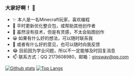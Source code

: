 
<!---
ZhenNing-MOD/ZhenNing-MOD is a ✨ special ✨ repository because its `README.md` (this file) appears on your GitHub profile.
You can click the Preview link to take a look at your changes.
--->

### 大家好啊！ 👋
- ✨ 本人是一名Minecraft玩家，喜欢编程
- 🌱 平时更新优化整合包，或帮助其他创作者
- 👯 虽然没有技术，但是有灵感，不太会贴图创作
- 😀 如果有什么好的想法，可以随时联系我
- 💬 或者有什么好的意见，也可以随时向我反馈
- 😂 目前因为学业问题，所以不一定能够及时回复消息
- 📫 联系方式：QQ 2173608980，邮箱：ginsway@qq.com

[![Github stats](https://github-readme-stats.vercel.app/api?username=Glyceryl6&show_icons=true&include_all_commits=true)](https://github.com/Glyceryl6/github-readme-stats)
[![Top Langs](https://github-readme-stats.vercel.app/api/top-langs/?username=Glyceryl6&layout=compact)](https://github.com/Glyceryl6/github-readme-stats)
